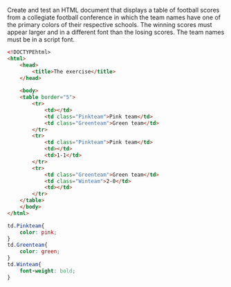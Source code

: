 Create and test an HTML document that displays a table of football 
scores from a collegiate football conference in which the team names 
have one of the primary colors of their respective schools. The winning 
scores must appear larger and in a different font than the losing scores. 
The team names must be in a script font.

``` html
<!DOCTYPEhtml>
<html>
	<head>
		<title>The exercise</title>
	</head>
   
	<body>
	<table border="5">
		<tr>
			<td></td>
			<td class="Pinkteam">Pink team</td>
			<td class="Greenteam">Green team</td>
		</tr>
		<tr>
			<td class="Pinkteam">Pink team</td>
			<td></td>
			<td>1-1</td>
		</tr>
		<tr>
			<td class="Greenteam">Green team</td>
			<td class="Winteam">2-0</td>
			<td></td>
		</tr>
	</table>
	</body>  
</html>
```

``` css
td.Pinkteam{
	color: pink;
}
td.Greenteam{
	color: green;
}
td.Winteam{
	font-weight: bold;
}
```

